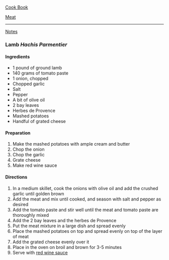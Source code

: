 [Cook Book](https://github.com/vmsmith/CookBook/blob/master/README.md)  

[Meat](https://github.com/vmsmith/CookBook/blob/master/meat.md)  

----  

[Notes](https://github.com/vmsmith/CookBook/blob/master/notes.md)  

### Lamb *Hachis Parmentier*  

#### Ingredients  
* 1 pound of ground lamb   
* 140 grams of tomato paste   
* 1 onion, chopped   
* Chopped garlic  
* Salt  
* Pepper  
* A bit of olive oil  
* 2 bay leaves  
* Herbes de Provence   
* Mashed potatoes  
* Handful of grated cheese  

#### Preparation  

1. Make the mashed potatoes with ample cream and butter  
2. Chop the onion  
3. Chop the garlic  
4. Grate cheese  
5. Make red wine sauce  

#### Directions  

1. In a medium skillet, cook the onions with olive oil and add the crushed garlic until golden brown  
2. Add the meat and mix until cooked, and season with salt and pepper as desired  
3. Add the tomato paste and stir well until the meat and tomato paste are thoroughly mixed  
4. Add the 2 bay leaves and the herbes de Provence
5. Put the meat mixture in a large dish and spread evenly  
6. Place the mashed potatoes on top and spread evenly on top of the layer of meat  
7. Add the grated cheese evenly over it  
8. Place in the oven on broil and brown for 3-5 minutes  
9. Serve with [red wine sauce]()  



